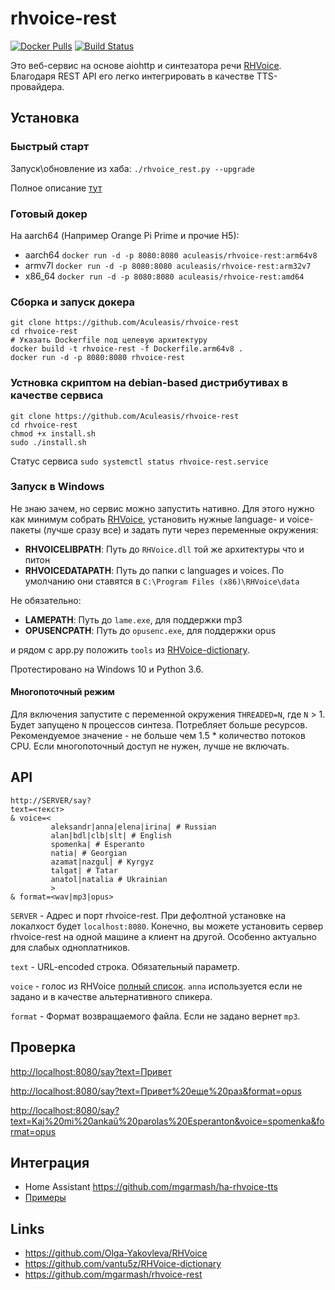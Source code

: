 rhvoice-rest 
============
[![Docker Pulls](https://img.shields.io/docker/pulls/aculeasis/rhvoice-rest.svg)](https://hub.docker.com/r/aculeasis/rhvoice-rest/) [![Build Status](https://travis-ci.org/Aculeasis/rhvoice-rest.svg?branch=aiohttp)](https://travis-ci.org/Aculeasis/rhvoice-rest)

Это веб-сервис на основе aiohttp и синтезатора речи [RHVoice](https://github.com/Olga-Yakovleva/RHVoice). Благодаря REST API его легко интегрировать в качестве TTS-провайдера.

## Установка
### Быстрый старт

Запуск\обновление из хаба: `./rhvoice_rest.py --upgrade`

Полное описание [тут](https://github.com/Aculeasis/docker-starter)

### Готовый докер
На aarch64 (Например Orange Pi Prime и прочие H5):

- aarch64 `docker run -d -p 8080:8080 aculeasis/rhvoice-rest:arm64v8`
- armv7l `docker run -d -p 8080:8080 aculeasis/rhvoice-rest:arm32v7`
- x86_64 `docker run -d -p 8080:8080 aculeasis/rhvoice-rest:amd64`

### Сборка и запуск докера
    git clone https://github.com/Aculeasis/rhvoice-rest
    cd rhvoice-rest
    # Указать Dockerfile под целевую архитектуру
    docker build -t rhvoice-rest -f Dockerfile.arm64v8 .
    docker run -d -p 8080:8080 rhvoice-rest

### Устновка скриптом на debian-based дистрибутивах в качестве сервиса
    git clone https://github.com/Aculeasis/rhvoice-rest
    cd rhvoice-rest
    chmod +x install.sh
    sudo ./install.sh
Статус сервиса `sudo systemctl status rhvoice-rest.service`

### Запуск в Windows
Не знаю зачем, но сервис можно запустить нативно. Для этого нужно как минимум собрать [RHVoice](https://github.com/Olga-Yakovleva/RHVoice), установить нужные language- и voice-пакеты (лучше сразу все) и задать пути через переменные окружения:
- **RHVOICELIBPATH**: Путь до `RHVoice.dll` той же архитектуры что и питон
- **RHVOICEDATAPATH**: Путь до папки с languages и voices. По умолчанию они ставятся в `C:\Program Files (x86)\RHVoice\data`

Не обязательно:
- **LAMEPATH**: Путь до `lame.exe`, для поддержки mp3
- **OPUSENCPATH**: Путь до `opusenc.exe`, для поддержки opus

и рядом с app.py положить `tools` из [RHVoice-dictionary](https://github.com/vantu5z/RHVoice-dictionary).

Протестировано на Windows 10 и Python 3.6.

#### Многопоточный режим
Для включения запустите с переменной окружения `THREADED=N`, где `N` > 1. Будет запущено `N` процессов синтеза. Потребляет больше ресурсов.
Рекомендуемое значение - не больше чем 1.5 * количество потоков CPU. Если многопоточный доступ не нужен, лучше не включать.

## API
    http://SERVER/say?
    text=<текст>
    & voice=<
             aleksandr|anna|elena|irina| # Russian
             alan|bdl|clb|slt| # English
             spomenka| # Esperanto
             natia| # Georgian
             azamat|nazgul| # Kyrgyz
             talgat| # Tatar
             anatol|natalia # Ukrainian
             >
    & format=<wav|mp3|opus>
`SERVER` - Адрес и порт rhvoice-rest. При дефолтной установке на локалхост будет `localhost:8080`.
Конечно, вы можете установить сервер rhvoice-rest на одной машине а клиент на другой. Особенно актуально для слабых одноплатников. 

`text` - URL-encoded строка. Обязательный параметр.

`voice` - голос из RHVoice [полный список](https://github.com/Olga-Yakovleva/RHVoice/wiki/Latest-version-%28Russian%29).
`anna` используется если не задано и в качестве альтернативного спикера.

`format` - Формат возвращаемого файла. Если не задано вернет `mp3`.

## Проверка
<http://localhost:8080/say?text=Привет>

<http://localhost:8080/say?text=Привет%20еще%20раз&format=opus>

<http://localhost:8080/say?text=Kaj%20mi%20ankaŭ%20parolas%20Esperanton&voice=spomenka&format=opus>

## Интеграция
- Home Assistant https://github.com/mgarmash/ha-rhvoice-tts
- [Примеры](https://github.com/Aculeasis/rhvoice-rest/tree/master/example)

## Links
- https://github.com/Olga-Yakovleva/RHVoice
- https://github.com/vantu5z/RHVoice-dictionary
- https://github.com/mgarmash/rhvoice-rest
